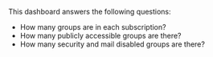 This dashboard answers the following questions:

- How many groups are in each subscription?
- How many publicly accessible groups are there?
- How many security and mail disabled groups are there?